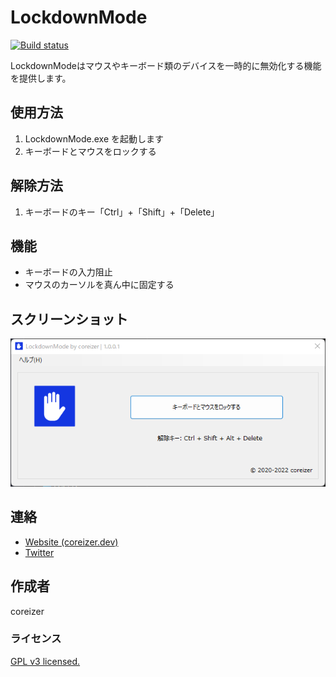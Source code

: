 # LockdownMode
[![Build status](https://ci.appveyor.com/api/projects/status/m1swbs685ntqw01w?svg=true)](https://ci.appveyor.com/project/coreizer/lockdownmode)

LockdownModeはマウスやキーボード類のデバイスを一時的に無効化する機能を提供します。

## 使用方法
 1. LockdownMode.exe を起動します
 2. キーボードとマウスをロックする
 
## 解除方法
 1. キーボードのキー「Ctrl」+「Shift」+「Delete」

## 機能
- キーボードの入力阻止
- マウスのカーソルを真ん中に固定する

## スクリーンショット
![ScreenShot](./docs/screenshot.png)

## 連絡
- [Website (coreizer.dev)](https://www.coreizer.dev)
- [Twitter](https://www.twitter.com/coreizer)

## 作成者
coreizer

### ライセンス
[GPL v3 licensed.](LICENSE)
